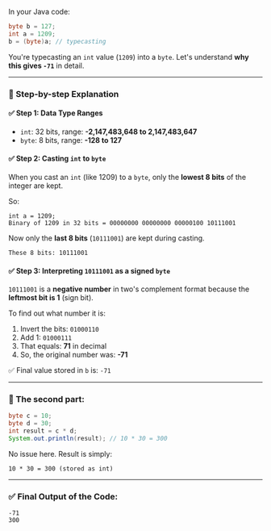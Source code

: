 In your Java code:

```java
byte b = 127;
int a = 1209;
b = (byte)a; // typecasting
```

You're typecasting an `int` value (`1209`) into a `byte`. Let's understand **why this gives `-71`** in detail.

---

### 🔹 Step-by-step Explanation

#### ✅ Step 1: Data Type Ranges

* `int`: 32 bits, range: **-2,147,483,648 to 2,147,483,647**
* `byte`: 8 bits, range: **-128 to 127**

#### ✅ Step 2: Casting `int` to `byte`

When you cast an `int` (like 1209) to a `byte`, only the **lowest 8 bits** of the integer are kept.

So:

```
int a = 1209;
Binary of 1209 in 32 bits = 00000000 00000000 00000100 10111001
```

Now only the **last 8 bits** (`10111001`) are kept during casting.

```
These 8 bits: 10111001
```

#### ✅ Step 3: Interpreting `10111001` as a signed `byte`

`10111001` is a **negative number** in two's complement format because the **leftmost bit is 1** (sign bit).

To find out what number it is:

1. Invert the bits: `01000110`
2. Add 1: `01000111`
3. That equals: **71** in decimal
4. So, the original number was: **-71**

✅ Final value stored in `b` is: `-71`

---

### 🔹 The second part:

```java
byte c = 10;
byte d = 30;
int result = c * d;
System.out.println(result); // 10 * 30 = 300
```

No issue here. Result is simply:

```
10 * 30 = 300 (stored as int)
```

---

### ✅ Final Output of the Code:

```
-71
300
```